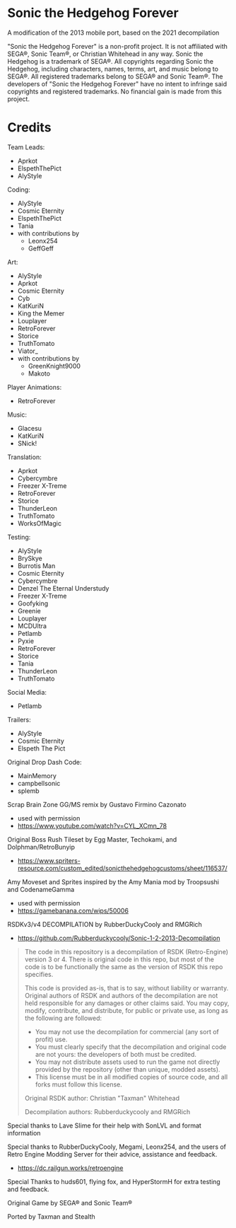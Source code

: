 # Sonic the Hedgehog Forever
A modification of the 2013 mobile port, based on the 2021 decompilation


"Sonic the Hedgehog Forever" is a non-profit project. It is not
affiliated with SEGA®, Sonic Team®, or Christian Whitehead in any way.
Sonic the Hedgehog is a trademark of SEGA®. All copyrights regarding Sonic
the Hedgehog, including characters, names, terms, art, and music belong to
SEGA®. All registered trademarks belong to SEGA® and Sonic Team®. The
developers of "Sonic the Hedgehog Forever" have no intent to infringe said
copyrights and registered trademarks. No financial gain is made from this
project.


# Credits

Team Leads:
- Aprkot
- ElspethThePict
- AlyStyle


Coding:
- AlyStyle
- Cosmic Eternity
- ElspethThePict
- Tania
- with contributions by
	- Leonx254 
	- GeffGeff

Art:
- AlyStyle
- Aprkot
- Cosmic Eternity
- Cyb
- KatKuriN
- King the Memer
- Louplayer
- RetroForever
- Storice
- TruthTomato
- Viator_
- with contributions by
	- GreenKnight9000
	- Makoto

Player Animations:
- RetroForever

Music:
- Glacesu
- KatKuriN
- SNick!

Translation:
- Aprkot
- Cybercymbre
- Freezer X-Treme
- RetroForever
- Storice
- ThunderLeon
- TruthTomato
- WorksOfMagic

Testing:
- AlyStyle
- BrySkye
- Burrotis Man
- Cosmic Eternity
- Cybercymbre
- Denzel The Eternal Understudy
- Freezer X-Treme
- Goofyking
- Greenie
- Louplayer
- MCDUltra
- Petlamb
- Pyxie
- RetroForever
- Storice
- Tania
- ThunderLeon
- TruthTomato

Social Media:
- Petlamb

Trailers:
- AlyStyle
- Cosmic Eternity
- Elspeth The Pict

Original Drop Dash Code:
- MainMemory
- campbellsonic
- splemb
	
Scrap Brain Zone GG/MS remix by Gustavo Firmino Cazonato
- used with permission
- https://www.youtube.com/watch?v=CYL_XCmn_78
	
Original Boss Rush Tileset by Egg Master, Techokami, and Dolphman/RetroBunyip	
- https://www.spriters-resource.com/custom_edited/sonicthehedgehogcustoms/sheet/116537/

Amy Moveset and Sprites inspired by the Amy Mania mod by Troopsushi and CodenameGamma
- used with permission
- https://gamebanana.com/wips/50006
	

RSDKv3/v4 DECOMPILATION by RubberDuckyCooly and RMGRich
- https://github.com/Rubberduckycooly/Sonic-1-2-2013-Decompilation

> The code in this repository is a decompilation of RSDK (Retro-Engine)	version 3 or 4. There is original code in this repo, but most of the code is to be functionally the same as the version of RSDK this repo	specifies.
> 
> This code is provided as-is, that is to say, without liability or	warranty. Original authors of RSDK and authors of the decompilation	are not held responsible for any damages or other claims said. You may copy, modify, contribute, and distribute, for public or private use,	as long as the following are followed:
> 
> - You may not use the decompilation for commercial (any sort of profit) use.
> - You must clearly specify that the decompilation and original code are	not yours: the developers of both must be credited.
> - You may not distribute assets used to run the game not directly provided	by the repository (other than unique, modded assets).
> - This license must be in all modified copies of source code, and all forks	must follow this license.
> 
> Original RSDK author: Christian "Taxman" Whitehead
> 
> Decompilation authors: Rubberduckycooly and RMGRich

Special thanks to Lave SIime for their help with SonLVL and format information

Special thanks to RubberDuckyCooly, Megami, Leonx254, and the users of Retro Engine Modding Server for their advice, assistance and feedback.
- https://dc.railgun.works/retroengine
	
Special Thanks to huds601, flying fox, and HyperStormH for extra testing and feedback.

Original Game by SEGA® and Sonic Team®

Ported by Taxman and Stealth

